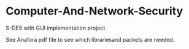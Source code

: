 # Computer-And-Network-Security
S-DES with GUI implementation project

See Anafora pdf file to see which librariesand packets are needed.
